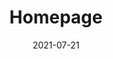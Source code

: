 ---
layout: blocks
title: Homepage
date: 2021-07-21
page_sections:
  - block: header-2
    logo: '/uploads/logo.png'
    title: The Moai
    navigation:
      - link: '#intro'
        link_text: What's the Moai?
      - link: '#how-it-works'
        link_text: How It Works
      - link: '#benefits'
        link_text: Benefits
    cta:
      url: '#signup'
      button_text: Schedule Demo
  - block: hero-1
    headline: Don't just inspire. <strong>Enable action.</strong>
    content:
      As a creator, empower habit change for your audience through social support groups.
    cta:
      enabled: true
      url: '#signup'
      button_text: 'Schedule Demo'
    image:
      image: '/uploads/community-chat.png'
      alt_text: Group achievement
    background_image: '/uploads/hero-2-bg.png'
  - block: one-column-1
    slug: intro
    headline: What's The Moai?
    content: The Moai is a self-development platform built for creators.
      <br><br>
      It helps you run programs backed by behavioral science to enable lasting habit change for your audience through accountability and community. In exchange, you get to elevate your impact, understand your users better, and build a more aligned business model.
      <br><br>
      Join for free - we only make money when you do.
  - block: feature-list
    class: alt circle
    title: 
      headline: Meet Matt
    features:
      - headline: Matt is a successful creator.
        content: He writes about productivity in his free time. He has a loyal following - his readers love his content and are always asking for more. He wants to do this full-time, but he isn't making any money... yet.
        media:
          image: '/uploads/creator.jpeg'
          alt_text: Creator
      - headline: Who always struggled to monetize.
        content: None of the existing methods appeal to him. Course creation is too time intensive. Endorsements damage his unbiased reputation. Ad revenue makes him too reliant on the Algorithm.
        media:
          image: '/uploads/creator-chess.jpeg'
          alt_text: Chess
      - headline: Until he discovered The Moai.
        content: It's a perfect fit. His audience loves that it helps them apply his methods in their lives while connecting with other fans. He loves that he now has a plug and play revenue stream that keeps his content accessible while being aligned with their best interests.
        media:
          image: '/uploads/creator-happy.jpeg'
          alt_text: Happy
  - block: testimonials
    title:
      headline: Testimonials
    testimonials:
      - quote: "A month ago, I felt desperate and lost. Now I feel that I have a hold on this internal beast and an actionable plan to continue my improvement. I have hope again, actually. I’m starting to like the person I’m becoming."
        role: Student
        person: G
      - quote: "The Moai helped me create and capture value for my audience. It also gave me a deep look at their lives and habits, allowing me to continue to create relevant content for them. As a result, they are more engaged than ever."
        role: Creator
        person: S
      - quote: "I’ve finally cracked procrastination after so many years of struggle. There’s still a long way to go, since I’m dealing with a deeply rooted, very old and tricky habit, but this gives me so much hope. That it is actually possible to defeat it and that I can be in control of my own life and mind, while enjoying the process."
        role: Student
        person: M
  - block: feature-list
    class: alt screenshot
    title:
      headline: How It Works
      caption: For Creators
    features:
      - headline: Set it and forget it.
        content: Use our plug and play template or customize it to fit your needs. We'll guide you through the process with best practices. You only need to do this once.
        media:
          image: '/uploads/create-course.png'
          alt_text: Course
      - headline: Launch!
        content: Your program is now live! Tell your audience all about it and direct them to register. That's it - we'll take it from here and guide students through the program, where they build good habits through community and accountability.
        media:
          image: '/uploads/community-chat.png'
          alt_text: Community
      - headline: Sit back and relax.
        content: Congratulations! You have a newly minted passive income stream. We run the program so you don't have to. While you're out there creating great content, money is rolling in as the students contribute.
        media:
          image: '/uploads/dashboard.png'
          alt_text: Dashboard
  - block: feature-list
    slug: how-it-works
    title:
      headline: How It Works
      caption: For Students      
    features:
      - headline: Skin in the game
        content: Students register for the program by placing a deposit. If they complete the program, it is returned to them. If they don’t, the deposit is donated to charity. We don’t make money if they fail.
        media:
          image: '/uploads/deposit.png'
          alt_text: Deposit
      - headline: Intimate community
        content: Students are placed into small cohorts (4 people). This is their “Moai” or social support group. Though the program requires individual work, they're all in it together. They are each other’s source of motivation, accountability and shared learning.
        media:
          image: '/uploads/community.png'
          alt_text: Community
      - headline: Weekly challenges
        content: Every week, the Moai is given a challenge and associated self-reflection prompts. It’s ok if a student doesn’t succeed with their challenge, but they must submit their answers to the prompts. If they don’t, their deposit is donated to charity.
        media:
          image: '/uploads/challenge.png'
          alt_text: Challenge
      - headline: Pay what you want
        content: Students complete the program, newly transformed. They pay what they think it was worth and only if they see results. We only make money if they succeed.
        media:
          image: '/uploads/pay.png'
          alt_text: Pay
  - block: feature-list
    class: alt
    slug: benefits
    title:
      headline: Benefits for Creators 
    features:
      - headline: Set it and forget it.
        content: We run the program so you don’t have to. Besides the first-time setup, there is no ongoing involvement required from you. The group learns from their own experiences and supports each other.
        media:
          image: '/uploads/process.png'
          alt_text: Setup
      - headline: Monetize the right way.
        content:
          Align your incentives with your audience’s - you only succeed if they do. Get paid to make lives better, not to advertise. This revenue stream doesn’t require you to constantly churn out content or stake your reputation on endorsements.
        media:
          image: '/uploads/monetize.png'
          alt_text: Monetize
      - headline: Understand your audience.
        content:
          Know your users in a way that you couldn’t before. Use their day-to-day experiences as inspiration for future content. Use the private setting as a testbed for new material.
        media:
          image: '/uploads/understand.png'
          alt_text: Understand
      - headline: Elevate your impact.
        content: 'Before: Creator of inspiring content. <br> After: Facilitator of real habit change.'
        media:
          image: '/uploads/healthy-lifestyle.png'
          alt_text: Healthy habits
      - headline: Differentiate yourself with community.
        content: Content is a commodity now. Lack of quality content isn't the bottleneck to real habit change - the lack of action is. Build a tight-knit community focused on execution, and make that your unique selling point.
        media:
          image: '/uploads/diversity.png'
          alt_text: Community
  - block: three-column-1
    title:
      headline: Benefits for your Audience
    col_1:
      headline: Skin in the game
      content: 'If they don’t complete the program, their deposit is donated to charity. If they complete it, they pay us what they think it was worth. Skin in the game for them and for us: we only make money if they succeed.'
    col_2:
      headline: Accountability
      content: Their Moai is a tight-knit cohort that knows each other by name. No more lurking - they’re all in this together. If the others can do the work, they can too.
    col_3:
      headline: Community
      content: The Moai builds off each other through mutual support and shared learnings. Doing the work is an individual journey, but it doesn’t have to feel like one. There’s nothing quite like growing together.
  - block: three-column-1
    slug: principles
    title:
      headline: Principles
    col_1:
      headline: Aligned Incentives
      content: We only make money if you do, i.e when the students succeed. This eliminates the conflict of interest associated with other business models, e.g ads, endorsements, affiliate links.
    col_2:
      headline: Bias towards Action
      content: Content is deliberately sparse in the program. The emphasis is on execution, not education. The lack of content is no longer holding anyone back - it’s the lack of action.
    col_3:
      headline: Tighten the Feedback Loop
      content: Writing is thinking. The weekly questionnaire forces students to reflect on what worked and what didn’t. By precisely articulating their own learnings, they discover immediately actionable advice for the next iteration. This yields compounding results over time.
    class: alt
  - block: cta-bar
    slug: signup
    content: <strong>Contact Us</strong><br><br>
      Ready to schedule a demo? Have questions?<br>
      Reach out - we'll be glad to help!
    email_recipient: mvodqvon
  - block: footer-1
    content: Made with ❤︎ in NYC
---